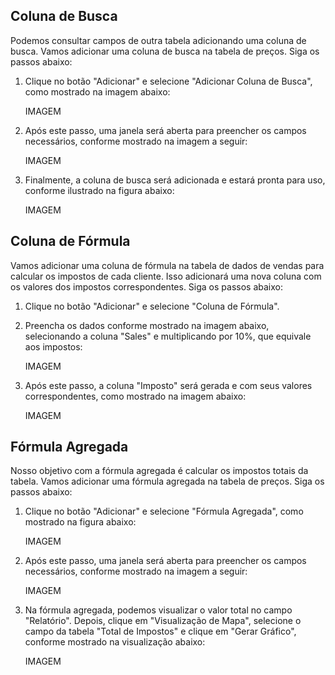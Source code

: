 ## Coluna de Busca

Podemos consultar campos de outra tabela adicionando uma coluna de busca. Vamos adicionar uma coluna de busca na tabela de preços. Siga os passos abaixo:

1. Clique no botão "Adicionar" e selecione "Adicionar Coluna de Busca", como mostrado na imagem abaixo:
   
   IMAGEM

2. Após este passo, uma janela será aberta para preencher os campos necessários, conforme mostrado na imagem a seguir:
   
   IMAGEM

3. Finalmente, a coluna de busca será adicionada e estará pronta para uso, conforme ilustrado na figura abaixo:
   
   IMAGEM

## Coluna de Fórmula

Vamos adicionar uma coluna de fórmula na tabela de dados de vendas para calcular os impostos de cada cliente. Isso adicionará uma nova coluna com os valores dos impostos correspondentes. Siga os passos abaixo:

1. Clique no botão "Adicionar" e selecione "Coluna de Fórmula".
2. Preencha os dados conforme mostrado na imagem abaixo, selecionando a coluna "Sales" e multiplicando por 10%, que equivale aos impostos:
   
   IMAGEM

3. Após este passo, a coluna "Imposto" será gerada e com seus valores correspondentes, como mostrado na imagem abaixo:
   
   IMAGEM

## Fórmula Agregada

Nosso objetivo com a fórmula agregada é calcular os impostos totais da tabela. Vamos adicionar uma fórmula agregada na tabela de preços. Siga os passos abaixo:

1. Clique no botão "Adicionar" e selecione "Fórmula Agregada", como mostrado na figura abaixo:
   
   IMAGEM

2. Após este passo, uma janela será aberta para preencher os campos necessários, conforme mostrado na imagem a seguir:
   
   IMAGEM

3. Na fórmula agregada, podemos visualizar o valor total no campo "Relatório". Depois, clique em "Visualização de Mapa", selecione o campo da tabela "Total de Impostos" e clique em "Gerar Gráfico", conforme mostrado na visualização abaixo:
   
   IMAGEM


